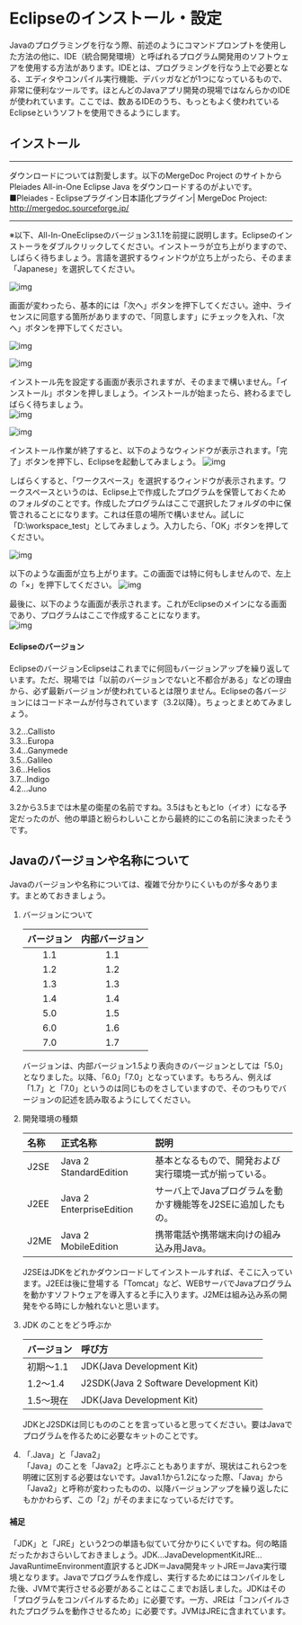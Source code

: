 # Eclipseのインストール・設定
Javaのプログラミングを行なう際、前述のようにコマンドプロンプトを使用した方法の他に、IDE（統合開発環境）と呼ばれるプログラム開発用のソフトウェアを使用する方法があります。IDEとは、プログラミングを行なう上で必要となる、エディタやコンパイル実行機能、デバッガなどが1つになっているもので、非常に便利なツールです。ほとんどのJavaアプリ開発の現場ではなんらかのIDEが使われています。ここでは、数あるIDEのうち、もっともよく使われているEclipseというソフトを使用できるようにします。

## インストール

***

ダウンロードについては割愛します。以下のMergeDoc Project のサイトからPleiades All-in-One Eclipse Java をダウンロードするのがよいです。
■Pleiades - Eclipseプラグイン日本語化プラグイン| MergeDoc Project:
http://mergedoc.sourceforge.jp/

***

※以下、All-In-OneEclipseのバージョン3.1.1を前提に説明します。Eclipseのインストーラをダブルクリックしてください。インストーラが立ち上がりますので、しばらく待ちましょう。言語を選択するウィンドウが立ち上がったら、そのまま「Japanese」を選択してください。  

![img](images\EclipseInstall\Language.png)  


画面が変わったら、基本的には「次へ」ボタンを押下してください。途中、ライセンスに同意する箇所がありますので、「同意します」にチェックを入れ、「次へ」ボタンを押下してください。

![img](images\EclipseInstall\Setup1.png)  


![img](images\EclipseInstall\Setup2.png)  



インストール先を設定する画面が表示されますが、そのままで構いません。「インストール」ボタンを押しましょう。インストールが始まったら、終わるまでしばらく待ちましょう。  
![img](images\EclipseInstall\Setup3.png)  
  

![img](images\EclipseInstall\Setup4.png)  


インストール作業が終了すると、以下のようなウィンドウが表示されます。「完了」ボタンを押下し、Eclipseを起動してみましょう。
![img](images\EclipseInstall\Setup5.png)  


しばらくすると、「ワークスペース」を選択するウィンドウが表示されます。ワークスペースというのは、Eclipse上で作成したプログラムを保管しておくためのフォルダのことです。作成したプログラムはここで選択したフォルダの中に保管されることになります。これは任意の場所で構いません。試しに「D:\workspace_test」としてみましょう。入力したら、「OK」ボタンを押してください。

![img](images\EclipseInstall\Starting1.png)  

以下のような画面が立ち上がります。この画面では特に何もしませんので、左上の「×」を押下してください。
![img](images\EclipseInstall\Starting2.png)  


最後に、以下のような画面が表示されます。これがEclipseのメインになる画面であり、プログラムはここで作成することになります。  
![img](images\EclipseInstall\Starting3.png)  


#### Eclipseのバージョン
EclipseのバージョンEclipseはこれまでに何回もバージョンアップを繰り返しています。ただ、現場では「以前のバージョンでないと不都合がある」などの理由から、必ず最新バージョンが使われているとは限りません。Eclipseの各バージョンにはコードネームが付与されています（3.2以降）。ちょっとまとめてみましょう。

3.2…Callisto  
3.3…Europa  
3.4…Ganymede  
3.5…Galileo  
3.6…Helios  
3.7…Indigo  
4.2…Juno  

3.2から3.5までは木星の衛星の名前ですね。3.5はもともとIo（イオ）になる予定だったのが、他の単語と紛らわしいことから最終的にこの名前に決まったそうです。

## Javaのバージョンや名称について
Javaのバージョンや名称については、複雑で分かりにくいものが多々あります。まとめておきましょう。

1. バージョンについて

    |バージョン|内部バージョン|
    |:-:|:-:|
    |1.1|1.1|
    |1.2|1.2|
    |1.3|1.3|
    |1.4|1.4|
    |5.0|1.5|
    |6.0|1.6|
    |7.0|1.7|
    
    バージョンは、内部バージョン1.5より表向きのバージョンとしては「5.0」となりました。以降、「6.0」「7.0」となっています。もちろん、例えば「1.7」と「7.0」というのは同じものをさしていますので、そのつもりでバージョンの記述を読み取るようにしてください。
    
1. 開発環境の種類

    |名称|正式名称|説明|
    |:-|:-|:-|
    |J2SE|Java 2 StandardEdition| 基本となるもので、開発および実行環境一式が揃っている。|
    |J2EE|Java 2 EnterpriseEdition|サーバ上でJavaプログラムを動かす機能等をJ2SEに追加したもの。
    |J2ME|Java 2 MobileEdition|携帯電話や携帯端末向けの組み込み用Java。|

    J2SEはJDKをどれかダウンロードしてインストールすれば、そこに入っています。J2EEは後に登場する「Tomcat」など、WEBサーバでJavaプログラムを動かすソフトウェアを導入すると手に入ります。J2MEは組み込み系の開発をやる時にしか触れないと思います。
    
1. JDK のことをどう呼ぶか

    |バージョン|呼び方|
    |:-|:-|
    |初期～1.1|JDK(Java Development Kit)|
    |1.2～1.4|J2SDK(Java 2 Software Development Kit)|
    |1.5～現在|JDK(Java Development Kit)|
    
    JDKとJ2SDKは同じもののことを言っていると思ってください。要はJavaでプログラムを作るために必要なキットのことです。
    
1. 「.Java」と「Java2」  
「Java」のことを「Java2」と呼ぶこともありますが、現状はこれら2つを明確に区別する必要はないです。Java1.1から1.2になった際、「Java」から「Java2」と呼称が変わったものの、以降バージョンアップを繰り返したにもかかわらず、この「2」がそのままになっているだけです。

#### 補足
「JDK」と「JRE」という2つの単語も似ていて分かりにくいですね。何の略語だったかおさらいしておきましょう。JDK…JavaDevelopmentKitJRE…JavaRuntimeEnvironment直訳するとJDK＝Java開発キットJRE＝Java実行環境となります。Javaでプログラムを作成し、実行するためにはコンパイルをした後、JVMで実行させる必要があることはここまでお話しました。JDKはその「プログラムをコンパイルするため」に必要です。一方、JREは「コンパイルされたプログラムを動作させるため」に必要です。JVMはJREに含まれています。
